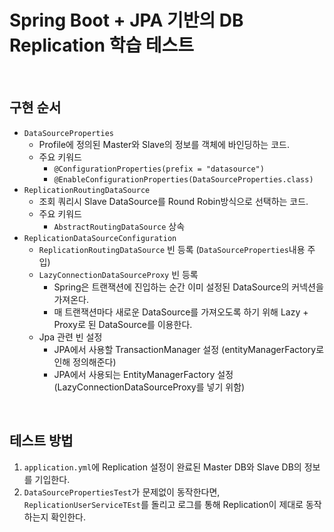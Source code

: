 # Spring Boot + JPA 기반의 DB Replication 학습 테스트
> 

<br>

## 구현 순서
- `DataSourceProperties`
    - Profile에 정의된 Master와 Slave의 정보를 객체에 바인딩하는 코드.
    - 주요 키워드
        - `@ConfigurationProperties(prefix = "datasource")`
        - `@EnableConfigurationProperties(DataSourceProperties.class)`
- `ReplicationRoutingDataSource`
    - 조회 쿼리시 Slave DataSource를 Round Robin방식으로 선택하는 코드.
    - 주요 키워드
        - `AbstractRoutingDataSource` 상속
- `ReplicationDataSourceConfiguration`
    - `ReplicationRoutingDataSource` 빈 등록 (`DataSourceProperties`내용 주입)
    - `LazyConnectionDataSourceProxy` 빈 등록
        - Spring은 트랜잭션에 진입하는 순간 이미 설정된 DataSource의 커넥션을 가져온다.
        - 매 트랜잭션마다 새로운 DataSource를 가져오도록 하기 위해 Lazy + Proxy로 된 DataSource를 이용한다.
    - Jpa 관련 빈 설정
        - JPA에서 사용할 TransactionManager 설정 (entityManagerFactory로 인해 정의해준다)
        - JPA에서 사용되는 EntityManagerFactory 설정 (LazyConnectionDataSourceProxy를 넣기 위함)

<br>

## 테스트 방법
1. `application.yml`에 Replication 설정이 완료된 Master DB와 Slave DB의 정보를 기입한다.
2. `DataSourcePropertiesTest`가 문제없이 동작한다면, `ReplicationUserServiceTEst`를 돌리고 로그를 통해 Replication이 제대로 동작하는지 확인한다.
